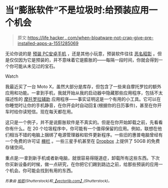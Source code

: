 # 当“膨胀软件”不是垃圾时:给预装应用一个机会

> 原文:[https://life hacker . com/when-bloatware-not-crap-give-pre-installed-apps-a-1551285069](https://lifehacker.com/when-bloatware-isnt-crap-give-pre-installed-apps-a-1551285069)

无论你说的是 [预装 PC](https://lifehacker.com/can-i-reinstall-windows-on-my-computer-without-the-bloa-1512345361)[安卓手机](http://lifehacker.com/how-to-fix-androids-biggest-annoyances-2013-edition-1488535064) ，还是其他小玩意，预装软件往往 [恶名昭彰](http://lifehacker.com/the-pc-decrapifier-detects-more-bloatware-385741) 。但是仅仅因为它是预装的，并不意味着它是膨胀的——每隔一段时间，你就会得到一个你可能从未见过的宝石。

Watch

我最近买了一台 Moto X，虽然大部分是库存，但包含了一些来自摩托罗拉的额外应用和功能。一拿到手机，我就开始从我的启动器中隐藏那些应用程序，包括不太描述性的 [摩托罗拉辅助](https://play.google.com/store/apps/details?id=com.motorola.contextual.smartrules2) 应用程序——事实证明这是一个有用的小工具。它可以在你睡觉时让你的手机静音，在你开会时自动回复(根据你的日历事件)，甚至在你开车时给你读短信。现在每天都在用。

这只是一个例子，并不是说膨胀软件是不真实的。但是在你开始卸载之前，先看看你有什么。在 20 个垃圾程序中，你可能有一个值得保留的应用。例如，联想在他们相当不错的电脑上捆绑了电源管理器和软件更新程序。一些旧的惠普电脑曾经有一个免费的许可证 [栅栏](https://lifehacker.com/fences-is-a-seriously-awesome-desktop-icon-organizer-5147316) 。一些三星手机甚至在 [Dropbox](https://www.dropbox.com/) 上提供了 50GB 的免费存储空间。

重点是:一拿到新手机或者新电脑，就很容易得隧道症，卸载所有这些东西。下次你买新设备的时候，做一点研究，在你把它们踢到路边之前，给那些预装的应用一个机会。你可能会找到有用的东西。

*<small>形象由</small>* [*<small>帕若</small>*](http://www.shutterstock.com/pic.mhtml?id=116861788&src=id)*<small>(Shutterstock)和</small>*[*<small>【vectorlib.com】</small>*](http://www.shutterstock.com/pic.mhtml?id=112433756&src=id)*<small>(Shutterstock)。</small>*